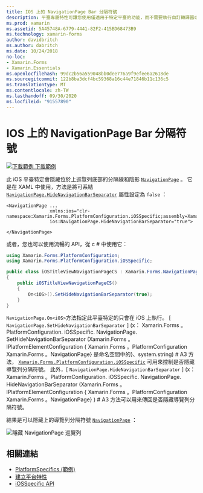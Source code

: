```yaml
---
title: IOS 上的 NavigationPage Bar 分隔符號
description: 平臺專屬特性可讓您使用僅適用于特定平臺的功能，而不需要執行自訂轉譯器或效果。 本文說明如何使用 iOS 平臺特定的，隱藏 NavigationPage 上巡覽列底部的分隔線和陰影。
ms.prod: xamarin
ms.assetid: 5A45748A-6779-4441-82F2-415BD68473B9
ms.technology: xamarin-forms
author: davidbritch
ms.author: dabritch
ms.date: 10/24/2018
no-loc:
- Xamarin.Forms
- Xamarin.Essentials
ms.openlocfilehash: 99dc2b56a559048bb0dee776a9f9efee6a2618de
ms.sourcegitcommit: 122b8ba3dcf4bc59368a16c44e71846b11c136c5
ms.translationtype: MT
ms.contentlocale: zh-TW
ms.lasthandoff: 09/30/2020
ms.locfileid: "91557890"
---
```

# <a name="navigationpage-bar-separator-on-ios"></a>IOS 上的 NavigationPage Bar 分隔符號

[![下載範例](~/media/shared/download.png) 下載範例](https://docs.microsoft.com/samples/xamarin/xamarin-forms-samples/userinterface-platformspecifics)

此 iOS 平臺特定會隱藏位於上巡覽列底部的分隔線和陰影 [`NavigationPage`](xref:Xamarin.Forms.NavigationPage) 。 它是在 XAML 中使用，方法是將可系結 [`NavigationPage.HideNavigationBarSeparator`](xref:Xamarin.Forms.PlatformConfiguration.iOSSpecific.NavigationPage.HideNavigationBarSeparatorProperty) 屬性設定為 `false` ：

```xaml
<NavigationPage ...
                xmlns:ios="clr-namespace:Xamarin.Forms.PlatformConfiguration.iOSSpecific;assembly=Xamarin.Forms.Core"
                ios:NavigationPage.HideNavigationBarSeparator="true">

</NavigationPage>
```

或者，您也可以使用流暢的 API，從 c # 中使用它：

```csharp
using Xamarin.Forms.PlatformConfiguration;
using Xamarin.Forms.PlatformConfiguration.iOSSpecific;

public class iOSTitleViewNavigationPageCS : Xamarin.Forms.NavigationPage
{
    public iOSTitleViewNavigationPageCS()
    {
        On<iOS>().SetHideNavigationBarSeparator(true);
    }
}
```

`NavigationPage.On<iOS>`方法指定此平臺特定的只會在 iOS 上執行。 [ `NavigationPage.SetHideNavigationBarSeparator` ] (x： Xamarin.Forms 。PlatformConfiguration. iOSSpecific. NavigationPage. SetHideNavigationBarSeparator (Xamarin.Forms 。IPlatformElementConfiguration { Xamarin.Forms 。PlatformConfiguration Xamarin.Forms 。NavigationPage} 是命名空間中的}、system.string) # A3 方法， [`Xamarin.Forms.PlatformConfiguration.iOSSpecific`](xref:Xamarin.Forms.PlatformConfiguration.iOSSpecific) 可用來控制是否隱藏導覽列分隔符號。 此外，[ `NavigationPage.HideNavigationBarSeparator` ] (x： Xamarin.Forms 。PlatformConfiguration. iOSSpecific. NavigationPage. HideNavigationBarSeparator (Xamarin.Forms 。IPlatformElementConfiguration { Xamarin.Forms 。PlatformConfiguration Xamarin.Forms 。NavigationPage} ) # A3 方法可以用來傳回是否隱藏導覽列分隔符號。

結果是可以隱藏上的導覽列分隔符號 [`NavigationPage`](xref:Xamarin.Forms.NavigationPage) ：

![隱藏 NavigationPage 巡覽列](navigation-bar-separator-images/navigationpage-hideseparatorbar.png)

## <a name="related-links"></a>相關連結

- [PlatformSpecifics (範例) ](/samples/xamarin/xamarin-forms-samples/userinterface-platformspecifics)
- [建立平台特性](~/xamarin-forms/platform/platform-specifics/index.md#creating-platform-specifics)
- [iOSSpecific API](xref:Xamarin.Forms.PlatformConfiguration.iOSSpecific)